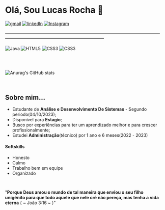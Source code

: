 # Olá, Sou Lucas Rocha 🫡
[![gmail](https://img.shields.io/badge/Gmail-D14836?style=for-the-badge&logo=gmail&logoColor=white)](mailto:lucasrocha03.2003@gmail.com)
[![linkedln](https://img.shields.io/badge/LinkedIn-0077B5?style=for-the-badge&logo=linkedin&logoColor=white)](https://www.linkedin.com/in/lucas-rocha-dev-adm?utm_source=share&utm_campaign=share_via&utm_content=profile&utm_medium=android_app)
[![Instagram](https://img.shields.io/badge/Instagram-E4405F?style=for-the-badge&logo=instagram&logoColor=white)](https://www.instagram.com/lucas__g.r/)

<p>―――――――――――――――――――――――――――――――――――――――――――――――――――――――――――</p>
<div display="inline-block">
<img align="center" alt="Java" src="https://img.shields.io/badge/Java-ED8B00?style=for-the-badge&logo=openjdk&logoColor=white" />
<img align="center" alt="HTML5" src="https://img.shields.io/badge/HTML5-E34F26?style=for-the-badge&logo=html5&logoColor=white" />
<img align="center" alt="CSS3" src="https://img.shields.io/badge/CSS3-1572B6?style=for-the-badge&logo=css3&logoColor=white">
<img align="center" alt="CSS3" src="https://img.shields.io/badge/C-00599C?style=for-the-badge&logo=c&logoColor=white">
</div>

<br><br>

![Anurag's GitHub stats](https://github-readme-stats.vercel.app/api?username=Lucas-G-Rocha&show_icons=true&theme=tokyonight)

<br>

## Sobre mim...
<ul>
  <li>Estudante de <strong>Análise e Desenvolvimento De Sistemas</strong> - Segundo periodo(04/10/2023);</li>
  <li>Disponível para <strong>Estagio</strong>;</li>
  <li>Busco por experiências para ter um aprendizado melhor e para crescer profissionalmente;</li>
  <li>Estudei <strong>Administração</strong>(técnico) por 1 ano e 6 meses(2022 - 2023)</li>
 
</ul> 

#### Softskills

<ul>
  <li>Honesto</li>
  <li>Calmo</li>
  <li>Trabalho bem em equipe</li>
  <li>Organizado</li>
</ul>
<br>
<p>"<strong>Porque Deus amou o mundo de tal maneira que enviou o seu filho unigênito para que todo aquele que nele crê não pereça, mas tenha a vida eterna</strong> { ~ João 3:16 ~ }"</p> 

   
 







